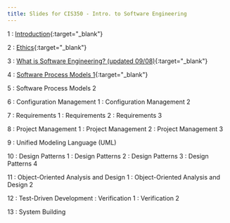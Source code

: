 ```yaml
---
title: Slides for CIS350 - Intro. to Software Engineering
---
```


1
: [Introduction](../assets/slides/CIS350-1-Introduction.pdf){:target="\_blank"}

2
: [Ethics](../assets/slides/CIS350-2-Ethics.pdf){:target="\_blank"}

3
: [What is Software Engineering? (updated 09/08)](../assets/slides/CIS350-3-What_is_SE.pdf){:target="\_blank"}

4
: [Software Process Models 1](../assets/slides/CIS350-4-Process_Models_1.pdf){:target="\_blank"}

5
: Software Process Models 2

6
: Configuration Management 1
: Configuration Management 2

7
: Requirements 1
: Requirements 2
: Requirements 3

8
: Project Management 1
: Project Management 2
: Project Management 3

9
: Unified Modeling Language (UML)

10
: Design Patterns 1
: Design Patterns 2
: Design Patterns 3
: Design Patterns 4

11
: Object-Oriented Analysis and Design 1
: Object-Oriented Analysis and Design 2

12
: Test-Driven Development
: Verification 1
: Verification 2

13
: System Building
